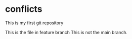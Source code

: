 # conflicts

This is my first git repository

This is the file in feature branch
This is not the main branch.
